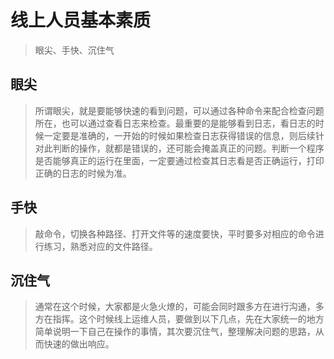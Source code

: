 # 线上人员基本素质
> 眼尖、手快、沉住气

## 眼尖
> 所谓眼尖，就是要能够快速的看到问题，可以通过各种命令来配合检查问题所在，也可以通过查看日志来检查。最重要的是能够看到日志，看日志的时候一定要是准确的，一开始的时候如果检查日志获得错误的信息，则后续针对此判断的操作，就都是错误的，还可能会掩盖真正的问题。判断一个程序是否能够真正的运行在里面，一定要通过检查其日志看是否正确运行，打印正确的日志的时候为准。

## 手快
> 敲命令，切换各种路径、打开文件等的速度要快，平时要多对相应的命令进行练习，熟悉对应的文件路径。

## 沉住气
> 通常在这个时候，大家都是火急火燎的，可能会同时跟多方在进行沟通，多方在指挥。这个时候线上运维人员，要做到以下几点，先在大家统一的地方简单说明一下自己在操作的事情，其次要沉住气，整理解决问题的思路，从而快速的做出响应。